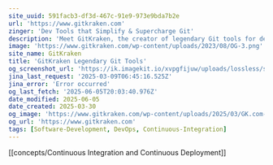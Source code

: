 ```yaml
---
site_uuid: 591facb3-df3d-467c-91e9-973e9bda7b2e
url: 'https://www.gitkraken.com'
zinger: 'Dev Tools that Simplify & Supercharge Git'
description: 'Meet GitKraken, the creator of legendary Git tools for developers and teams - like the GitKraken Desktop, with Git GUI and CLI, Git Integration for Jira, and GitLens for VS Code.'
image: 'https://www.gitkraken.com/wp-content/uploads/2023/08/OG-3.png'
site_name: GitKraken
title: 'GitKraken Legendary Git Tools'
og_screenshot_url: 'https://ik.imagekit.io/xvpgfijuw/uploads/lossless/screenshots/20250605_GitKraken_og_screenshot.jpeg'
jina_last_request: '2025-03-09T06:45:16.525Z'
jina_error: 'Error occurred'
og_last_fetch: '2025-06-05T20:03:40.976Z'
date_modified: 2025-06-05
date_created: 2025-03-30
og_image: 'https://www.gitkraken.com/wp-content/uploads/2025/03/GK.com-OG-Image-2025-1024x538.png'
og_url: 'https://www.gitkraken.com'
tags: [Software-Development, DevOps, Continuous-Integration]
---
```


[[concepts/Continuous Integration and Continuous Deployment]]